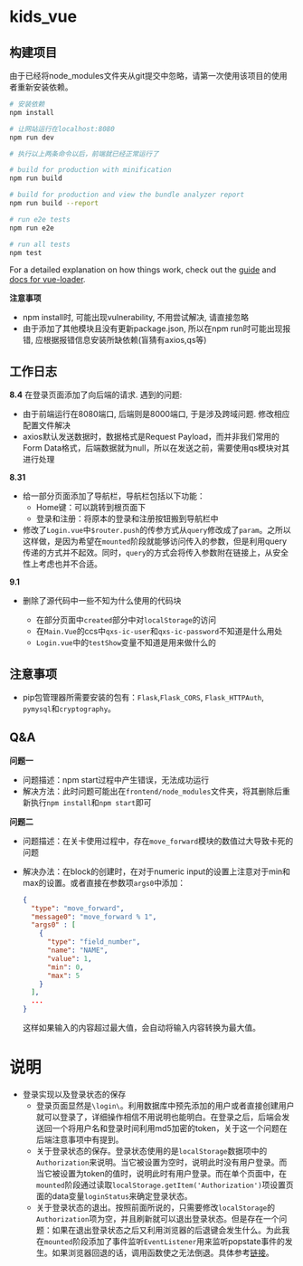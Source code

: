 # kids_vue

## 构建项目

由于已经将node_modules文件夹从git提交中忽略，请第一次使用该项目的使用者重新安装依赖。

``` bash
# 安装依赖
npm install

# 让网站运行在localhost:8080
npm run dev

# 执行以上两条命令以后，前端就已经正常运行了

# build for production with minification
npm run build

# build for production and view the bundle analyzer report
npm run build --report

# run e2e tests
npm run e2e

# run all tests
npm test
```

For a detailed explanation on how things work, check out the [guide](http://vuejs-templates.github.io/webpack/) and [docs for vue-loader](http://vuejs.github.io/vue-loader).

**注意事项**

- npm install时, 可能出现vulnerability, 不用尝试解决, 请直接忽略
- 由于添加了其他模块且没有更新package.json, 所以在npm run时可能出现报错, 应根据报错信息安装所缺依赖(盲猜有axios,qs等)

## 工作日志

**8.4**
在登录页面添加了向后端的请求. 遇到的问题:

- 由于前端运行在8080端口, 后端则是8000端口, 于是涉及跨域问题. 修改相应配置文件解决
- axios默认发送数据时，数据格式是Request Payload，而并非我们常用的Form Data格式，后端数据就为null，所以在发送之前，需要使用qs模块对其进行处理

**8.31**

+ 给一部分页面添加了导航栏，导航栏包括以下功能：
	+ Home键：可以跳转到根页面下
	+ 登录和注册：将原本的登录和注册按钮搬到导航栏中
+ 修改了`Login.vue`中`$router.push`的传参方式从`query`修改成了`param`。之所以这样做，是因为希望在`mounted`阶段就能够访问传入的参数，但是利用query传递的方式并不起效。同时，`query`的方式会将传入参数附在链接上，从安全性上考虑也并不合适。

**9.1**

+ 删除了源代码中一些不知为什么使用的代码块

	+ 在部分页面中`created`部分中对`localStorage`的访问
	+ 在`Main.Vue`的ccs中`qxs-ic-user`和`qxs-ic-password`不知道是什么用处
	+ `Login.vue`中的`testShow`变量不知道是用来做什么的

	

## 注意事项

+ pip包管理器所需要安装的包有：`Flask`,`Flask_CORS`, `Flask_HTTPAuth`, `pymysql`和`cryptography`。

## Q&A

**问题一**

+ 问题描述：npm start过程中产生错误，无法成功运行
+ 解决方法：此时问题可能出在`frontend/node_modules`文件夹，将其删除后重新执行`npm install`和`npm start`即可

**问题二**

+ 问题描述：在关卡使用过程中，存在`move_forward`模块的数值过大导致卡死的问题

+ 解决办法：在block的创建时，在对于numeric input的设置上注意对于min和max的设置。或者直接在参数项`args0`中添加：

	```json
	{
	  "type": "move_forward",
	  "message0": "move_forward % 1",
	  "args0" : [
	    {
	      "type": "field_number",
	      "name": "NAME",
	      "value": 1,
	      "min": 0,
	      "max": 5
	    }
	  ],
	  ...
	}
	```

	这样如果输入的内容超过最大值，会自动将输入内容转换为最大值。

# 说明

+ 登录实现以及登录状态的保存
	+ 登录页面显然是`\login\`。利用数据库中预先添加的用户或者直接创建用户就可以登录了，详细操作相信不用说明也能明白。在登录之后，后端会发送回一个将用户名和登录时间利用md5加密的token，关于这一个问题在后端注意事项中有提到。
	+ 关于登录状态的保存。登录状态使用的是`localStorage`数据项中的`Authorization`来说明。当它被设置为空时，说明此时没有用户登录。而当它被设置为token的值时，说明此时有用户登录。而在单个页面中，在`mounted`阶段通过读取`localStorage.getItem('Authorization')`项设置页面的data变量`loginStatus`来确定登录状态。
	+ 关于登录状态的退出。按照前面所说的，只需要修改`localStorage`的`Authorization`项为空，并且刷新就可以退出登录状态。但是存在一个问题：如果在退出登录状态之后又利用浏览器的后退键会发生什么。为此我在`mounted`阶段添加了事件监听`EventListener`用来监听popstate事件的发生。如果浏览器回退的话，调用函数使之无法倒退。具体参考[链接](https://blog.csdn.net/qq_26282869/article/details/88389372)。

